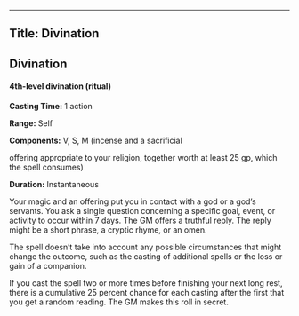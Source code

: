 -------------------------
Title: Divination
-------------------------

## Divination

#### 4th-level divination (ritual)


**Casting Time:** 1 action

**Range:** Self

**Components:** V, S, M (incense and a sacrificial

offering appropriate to your religion, together worth at least 25 gp,
which the spell consumes)

**Duration:** Instantaneous


Your magic and an offering put you in contact with a god or a god’s
servants. You ask a single question concerning a specific goal, event,
or activity to occur within 7 days. The GM offers a truthful reply. The
reply might be a short phrase, a cryptic rhyme, or an omen.

The spell doesn’t take into account any possible circumstances that
might change the outcome, such as the casting of additional spells or
the loss or gain of a companion.

If you cast the spell two or more times before finishing your next long
rest, there is a cumulative 25 percent chance for each casting after the
first that you get a random reading. The GM makes this roll in secret.


